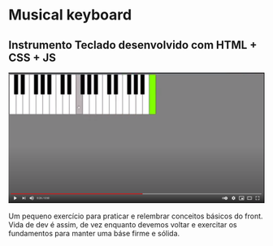 # Musical keyboard 

## Instrumento Teclado desenvolvido com HTML + CSS + JS

<a href="https://www.youtube.com/watch?v=SsXUyOl9QXE&ab_channel=Daniloveloso">
    <img src="./assets/img/capture_screen.png" />
</a>

Um pequeno exercício para praticar e relembrar conceitos básicos do front. Vida de dev é assim, de vez enquanto devemos voltar e exercitar os fundamentos para manter uma báse firme e sólida.
